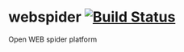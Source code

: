 webspider  [![Build Status](https://secure.travis-ci.org/jdevelop/webspider.png)](http://travis-ci.org/jdevelop/webspider)
=========

Open WEB spider platform